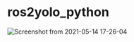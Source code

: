 # ros2yolo_python

![Screenshot from 2021-05-14 17-26-04](https://user-images.githubusercontent.com/26535065/118244330-5fea6880-b4da-11eb-9882-45b6b805a430.png)
